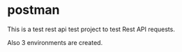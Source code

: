 # postman

This is a test rest api test project to test Rest API requests.

Also 3 environments are created.
